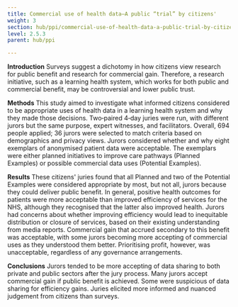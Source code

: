 ```yaml
---
title: Commercial use of health data—A public “trial” by citizens'
weight: 3
section: hub/ppi/commercial-use-of-health-data-a-public-trial-by-citizens
level: 2.5.3
parent: hub/ppi

---
```


**Introduction**
Surveys suggest a dichotomy in how citizens view research for public benefit and research for commercial gain. Therefore, a research initiative, such as a learning health system, which works for both public and commercial benefit, may be controversial and lower public trust.

**Methods**
This study aimed to investigate what informed citizens considered to be appropriate uses of health data in a learning health system and why they made those decisions. Two‐paired 4‐day juries were run, with different jurors but the same purpose, expert witnesses, and facilitators. Overall, 694 people applied; 36 jurors were selected to match criteria based on demographics and privacy views. Jurors considered whether and why eight exemplars of anonymised patient data were acceptable. The exemplars were either planned initiatives to improve care pathways (Planned Examples) or possible commercial data uses (Potential Examples).

**Results**
These citizens' juries found that all Planned and two of the Potential Examples were considered appropriate by most, but not all, jurors because they could deliver public benefit. In general, positive health outcomes for patients were more acceptable than improved efficiency of services for the NHS, although they recognised that the latter also improved health. Jurors had concerns about whether improving efficiency would lead to inequitable distribution or closure of services, based on their existing understanding from media reports. Commercial gain that accrued secondary to this benefit was acceptable, with some jurors becoming more accepting of commercial uses as they understood them better. Prioritising profit, however, was unacceptable, regardless of any governance arrangements.

**Conclusions**
Jurors tended to be more accepting of data sharing to both private and public sectors after the jury process. Many jurors accept commercial gain if public benefit is achieved. Some were suspicious of data sharing for efficiency gains. Juries elicited more informed and nuanced judgement from citizens than surveys.
        
